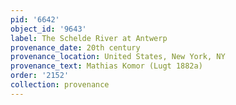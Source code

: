 ```yaml
---
pid: '6642'
object_id: '9643'
label: The Schelde River at Antwerp
provenance_date: 20th century
provenance_location: United States, New York, NY
provenance_text: Mathias Komor (Lugt 1882a)
order: '2152'
collection: provenance
---
```

